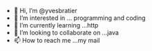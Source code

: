 - 👋 Hi, I’m @yvesbratier
- 👀 I’m interested in ... programming and coding
- 🌱 I’m currently learning ...http
- 💞️ I’m looking to collaborate on ...java 
- 📫 How to reach me ...my mail

<!---
yvesbratier/yvesbratier is a ✨ special ✨ repository because its `README.md` (this file) appears on your GitHub profile.
You can click the Preview link to take a look at your changes.
--->
